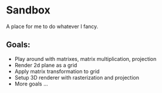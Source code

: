 # Sandbox

A place for me to do whatever I fancy.

## Goals:
- Play around with matrixes, matrix multiplication, projection
- Render 2d plane as a grid
- Apply matrix transformation to grid
- Setup 3D renderer with rasterization and projection
- More goals ...